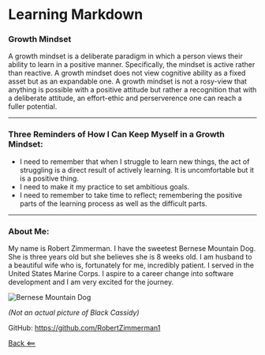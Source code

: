 # Learning Markdown

### Growth Mindset

A growth mindset is a deliberate paradigm in which a person views their ability to learn in a positive manner.  Specifically, the mindset is active rather than reactive.  A growth mindset does not view cognitive ability as a fixed asset but as an expandable one. A growth mindset is not a rosy-view that anything is possible with a positive attitude but rather a recognition that with a deliberate attitude, an effort-ethic and perserverence one can reach a fuller potential.

---

### Three Reminders of How I Can Keep Myself in a Growth Mindset:
- I need to remember that when I struggle to learn new things, the act of struggling is a direct result of actively learning.  It is uncomfortable but it is a positive thing.
- I need to make it my practice to set ambitious goals.
- I need to remember to take time to reflect; remembering the positive parts of the learning process as well as the difficult parts.

---

### About Me:

My name is Robert Zimmerman.  I have the sweetest Bernese Mountain Dog.  She is three years old but she believes she is 8 weeks old.  I am husband to a beautiful wife who is, fortunately for me, incredibly patient.  I served in the United States Marine Corps.  I aspire to a career change into software development and I am very excited for the journey.


![Bernese Mountain Dog](https://www.perfectdogbreeds.com/wp-content/uploads/2019/10/Bernese-Mountain-Dog.jpg)

*(Not an actual picture of Black Cassidy)*

GitHub: https://github.com/RobertZimmerman1

[Back <==](README.md)

